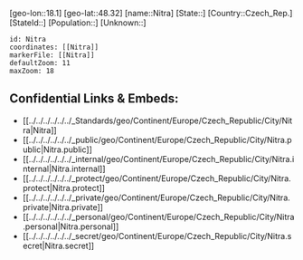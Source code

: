 ﻿---
location: [48.32,18.1]
mapzoom: [7,12] 
mapmarker: city 
type: City
tags:
- geo/City


SpocWebEntityId: 32929
isDeleted: false
confidential: public

---
[geo-lon::18.1]
[geo-lat::48.32]
[name::Nitra]
[State::]
[Country::Czech_Rep.]
[StateId::]
[Population::]
[Unknown::]


```leaflet
id: Nitra
coordinates: [[Nitra]]
markerFile: [[Nitra]]
defaultZoom: 11 
maxZoom: 18
```


## Confidential Links & Embeds: 
- [[../../../../../../_Standards/geo/Continent/Europe/Czech_Republic/City/Nitra|Nitra]] 
- [[../../../../../../_public/geo/Continent/Europe/Czech_Republic/City/Nitra.public|Nitra.public]] 
- [[../../../../../../_internal/geo/Continent/Europe/Czech_Republic/City/Nitra.internal|Nitra.internal]] 
- [[../../../../../../_protect/geo/Continent/Europe/Czech_Republic/City/Nitra.protect|Nitra.protect]] 
- [[../../../../../../_private/geo/Continent/Europe/Czech_Republic/City/Nitra.private|Nitra.private]] 
- [[../../../../../../_personal/geo/Continent/Europe/Czech_Republic/City/Nitra.personal|Nitra.personal]] 
- [[../../../../../../_secret/geo/Continent/Europe/Czech_Republic/City/Nitra.secret|Nitra.secret]] 
